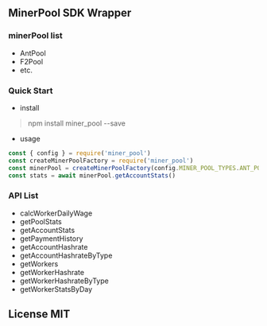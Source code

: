 ## MinerPool SDK Wrapper

### minerPool list

+ AntPool
+ F2Pool
+ etc.

### Quick Start

+ install  
> npm install miner_pool --save

+ usage  
```javascript
const { config } = require('miner_pool')
const createMinerPoolFactory = require('miner_pool')
const minerPool = createMinerPoolFactory(config.MINER_POOL_TYPES.ANT_POOL, { key: 'foo', secret: 'bar', accountName: 'zzz'})
const stats = await minerPool.getAccountStats()

```

### API List

+ calcWorkerDailyWage
+ getPoolStats
+ getAccountStats
+ getPaymentHistory
+ getAccountHashrate
+ getAccountHashrateByType
+ getWorkers
+ getWorkerHashrate
+ getWorkerHashrateByType
+ getWorkerStatsByDay


## License MIT
